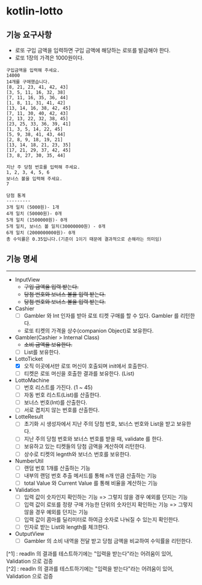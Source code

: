 # kotlin-lotto

## 기능 요구사항

- 로또 구입 금액을 입력하면 구입 금액에 해당하는 로또를 발급해야 한다.
- 로또 1장의 가격은 1000원이다.
```
구입금액을 입력해 주세요.
14000
14개를 구매했습니다.
[8, 21, 23, 41, 42, 43]
[3, 5, 11, 16, 32, 38]
[7, 11, 16, 35, 36, 44]
[1, 8, 11, 31, 41, 42]
[13, 14, 16, 38, 42, 45]
[7, 11, 30, 40, 42, 43]
[2, 13, 22, 32, 38, 45]
[23, 25, 33, 36, 39, 41]
[1, 3, 5, 14, 22, 45]
[5, 9, 38, 41, 43, 44]
[2, 8, 9, 18, 19, 21]
[13, 14, 18, 21, 23, 35]
[17, 21, 29, 37, 42, 45]
[3, 8, 27, 30, 35, 44]

지난 주 당첨 번호를 입력해 주세요.
1, 2, 3, 4, 5, 6
보너스 볼을 입력해 주세요.
7

당첨 통계
---------
3개 일치 (5000원)- 1개
4개 일치 (50000원)- 0개
5개 일치 (1500000원)- 0개
5개 일치, 보너스 볼 일치(30000000원) - 0개
6개 일치 (2000000000원)- 0개
총 수익률은 0.35입니다.(기준이 1이기 때문에 결과적으로 손해라는 의미임)
```

## 기능 명세

---
- InputView
  - ~~구입 금액을 입력 받는다.~~
  - ~~당첨 번호와 보너스 볼을 입력 받는다.~~
  - ~~당첨 번호와 보너스 볼을 입력 받는다.~~
- Cashier
  - [ ] Gambler 와 Int 인자를 받아 로또 티켓 구매를 할 수 있다. Gambler 를 리턴한다.
  - 로또 티켓의 가격을 상수(companion Object)로 보유한다. 
- Gambler(Cashier > Internal Class) 
  - ~~소비 금액을 보유한다.~~
  - [ ] List<LottoTicket>를 보유한다.
- LottoTicket
  - [x] 오직 이곳에서만 로또 머신이 호출되며 init에서 호출한다.
  - [ ] 티켓은 로또 머신을 호출한 결과를 보유한다. (List<Int>)
- LottoMachine
  - [ ] 번호 리스트를 가진다. (1 ~ 45)
  - [ ] 자동 번호 리스트(List<Int>)를 산출한다.
  - [ ] 보너스 번호(Int)를 산출한다.
  - [ ] 서로 겹치지 않는 번호를 산출한다.
- LotteResult
  - [ ] 초기화 시 생성자에서 지난 주의 당첨 번호, 보너스 번호와 List<LottoTicket>을 받고 보유한다.
  - [ ] 지난 주의 당첨 번호와 보너스 번호를 받을 때, validate 를 한다.
  - [ ] 보유하고 있는 티켓들의 당첨 금액을 계산하여 리턴한다.
  - [ ] 상수로 티켓의 legnth와 보너스 번호를 보유한다.
- NumberUtil
  - [ ] 랜덤 번호 1개를 산출하는 기능
  - [ ] 내부의 랜덤 번호 추출 메서드를 통해 n개 만큼 산출하는 기능
  - [ ] total Value 와 Current Value 를 통해 비율을 계산하는 기능
- Validation
  - [ ] 입력 값이 숫자인지 확인하는 기능 => 그렇지 않을 경우 예외를 던지는 기능
  - [ ] 입력 값이 로또를 정량 구매 가능한 단위의 숫자인지 확인하는 기능 => 그렇지 않을 경우 예외를 던지는 기능
  - [ ] 입력 값이 콤마를 딜리미터로 하여금 숫자로 나눠질 수 있는지 확인한다.
  - [ ] 인자로 받는 List<Int>와 length를 체크한다.
- OutputView
  - [ ] Gambler 의 소비 내역을 전달 받고 당첨 금액을 비교하여 수익률을 리턴한다.
  
[^1] : readln 의 결과를 테스트하기에는 "입력을 받는다"라는 어려움이 있어, Validation 으로 검증  
[^2] : readln 의 결과를 테스트하기에는 "입력을 받는다"라는 어려움이 있어, Validation 으로 검증  